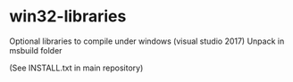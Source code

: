 # win32-libraries
Optional libraries to compile under windows (visual studio 2017)
Unpack in msbuild folder

(See INSTALL.txt in main repository)
